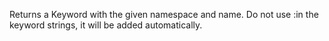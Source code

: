 Returns a Keyword with the given namespace and name.  Do not use :in the keyword strings, it will be added automatically.